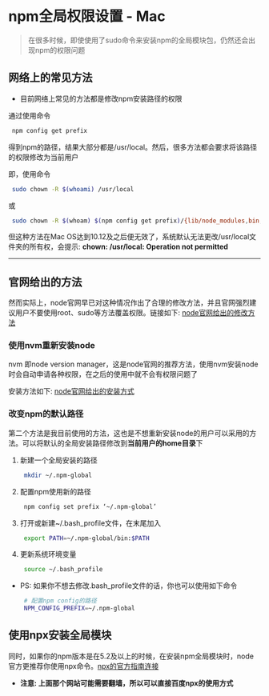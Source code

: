 # npm全局权限设置 - Mac

> 在很多时候，即使使用了sudo命令来安装npm的全局模块包，仍然还会出现npm的权限问题

## 网络上的常见方法

* 目前网络上常见的方法都是修改npm安装路径的权限

通过使用命令

```Bash
 npm config get prefix
```

得到npm的路径，结果大部分都是/usr/local。然后，很多方法都会要求将该路径的权限修改为当前用户

即，使用命令

```Bash
 sudo chown -R $(whoami) /usr/local
```

或

```Bash
 sudo chown -R $(whoam) $(npm config get prefix)/{lib/node_modules,bin,share}
```

但这种方法在Mac OS达到10.12及之后便无效了，系统默认无法更改/usr/local文件夹的所有权，会提示: **chown: /usr/local: Operation not permitted**

---

## 官网给出的方法

然而实际上，node官网早已对这种情况作出了合理的修改方法，并且官网强烈建议用户不要使用root、sudo等方法覆盖权限。链接如下: [node官网给出的修改方法](https://docs.npmjs.com/resolving-eacces-permissions-errors-when-installing-packages-globally)

### 使用nvm重新安装node

nvm 即node version manager，这是node官网的推荐方法，使用nvm安装node时会自动申请各种权限，在之后的使用中就不会有权限问题了

安装方法如下: [node官网给出的安装方式](https://docs.npmjs.com/downloading-and-installing-node-js-and-npm)

### 改变npm的默认路径

第二个方法是我目前使用的方法，这也是不想重新安装node的用户可以采用的方法。可以将默认的全局安装路径修改到**当前用户的home目录**下

1. 新建一个全局安装的路径

    ```Bash
     mkdir ~/.npm-global
    ```

2. 配置npm使用新的路径

    ```Bash
     npm config set prefix ‘~/.npm-global’
    ```

3. 打开或新建~/.bash_profile文件，在末尾加入

    ```Bash
     export PATH=~/.npm-global/bin:$PATH
    ```

4. 更新系统环境变量

    ```Bash
     source ~/.bash_profile
    ```

* PS: 如果你不想去修改.bash_profile文件的话，你也可以使用如下命令

    ```Bash
     # 配置npm config的路径
     NPM_CONFIG_PREFIX=~/.npm-global
    ```

## 使用npx安装全局模块

同时，如果你的npm版本是在5.2及以上的时候，在安装npm全局模块时，node官方更推荐你使用npx命令。[npx的官方指南连接](https://medium.com/@maybekatz/introducing-npx-an-npm-package-runner-55f7d4bd282b)

* **注意: 上面那个网站可能需要翻墙，所以可以直接百度npx的使用方式**
